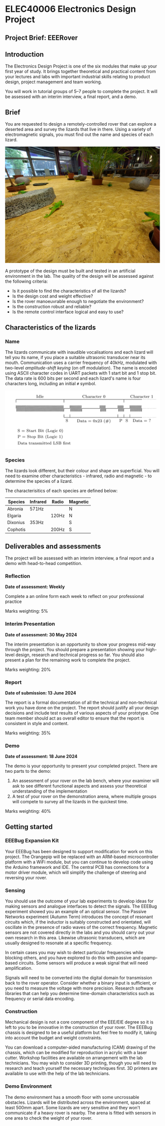 # ELEC40006 Electronics Design Project 
## Project Brief: EEERover
	
## Introduction
	
The Electronics Design Project is one of the six modules that make up your first year of study.
It brings together theoretical and practical content from your lectures and labs with important industrial skills relating to product design, project management and team working.
		
You will work in tutorial groups of 5–7 people to complete the project.
It will be assessed with an interim interview, a final report, and a demo.
		
## Brief

You are requested to design a remotely-controlled rover that can explore a deserted area and survey the lizards that live in there.
Using a variety of electromagnetic signals, you must find out the name and species of each lizard.

![Lizards in their environment](lizard-arena.jpg)
  
A prototype of the design must be built and tested in an artificial environment in the lab.
The quality of the design will be assessed against the following criteria:
- Is it possible to find the characteristics of all the lizards?
- Is the design cost and weight effective?
- Is the rover manoeuvrable enough to negotiate the environment?
- Is the construction robust and reliable?
- Is the remote control interface logical and easy to use?
	
## Characteristics of the lizards
### Name

The lizards communicate with inaudible vocalisations and each lizard will tell you its name, if you place a suitable ultrasonic transducer near its mouth.
Communication uses a carrier frequency of 40kHz, modulated with two-level *amplitude-shift keying* (on off modulation).
The name is encoded using ASCII character codes in UART packets with 1 start bit and 1 stop bit.
The data rate is 600 bits per second and each lizard's name is four characters long, including an initial `#` symbol.
	
![Lizard name encoded in radio frequency](name-encoding.png)
	
### Species

The lizards look different, but their colour and shape are superficial. You will need to examine other characteristics - infrared, radio and magnetic - to determine the species of a lizard.

The characterisitics of each species are defined below:

| Species  | Infrared | Radio | Magnetic |
| -------- | -------- | ----- | -------- |
| Abronia  | 571Hz      |       | N     |
| Elgaria  |          | 120Hz   | N     |
| Dixonius | 353Hz      |       | S      |
| Cophotis |          | 200Hz   | S    |

## Deliverables and assessments
	
The project will be assessed with an interim interview, a final report and a demo with head-to-head competition.

### Reflection

**Date of assessment:  Weekly**

Complete a an online form each week to reflect on your professional practice

Marks weighting: 5%

### Interim Presentation

**Date of assessment:  30 May 2024**

The interim presentation is an opportunity to show your progress mid-way through the project.
You should prepare a presentation showing your high-level design, research and technical progress so far.
You should also present a plan for the remaining work to complete the project.

Marks weighting: 20%
	
### Report

**Date of submission:  13 June 2024**

The report is a formal documentation of all the technical and non-technical work you have done on the project.
The report should justify all your design decisions and include test results of various aspects of your prototype.
One team member should act as overall editor to ensure that the report is consistent in style and content.

Marks weighting: 35%
			
### Demo

**Date of assessment:  18 June 2024**

The demo is your opportunity to present your completed project.
There are two parts to the demo:
1. An assessment of your rover on the lab bench, where your examiner will ask to see different functional aspects and assess your theoretical understanding of the implementation
2. A test of your rover on the demonstration arena, where multiple groups will compete to survey all the lizards in the quickest time.

Marks weighting: 40%
	
## Getting started
				
### EEEBug Expansion Kit
Your EEEBug has been designed to support modification for work on this project.
The Orangepip will be replaced with an ARM-based microcontroller platform with a WiFi module, but you can continue to develop code using the Arduino framework and IDE.
The central PCB has connections for a motor driver module, which will simplify the challenge of steering and reversing your rover.
			
### Sensing
You should use the outcome of your lab experiments to develop ideas for making sensors and analogue interfaces to detect the signals.
The EEEBug experiment showed you an example of an optical sensor.
The Passive Networks experiment (Autumn Term) introduces the concept of resonant circuits which, if the inductor is suitably constructed and orientated, will oscillate in the presence of radio waves of the correct frequency.
Magnetic sensors are not covered directly in the labs and you should carry out your own research in this area. Likewise ultrasonic transducers, which are usually designed to resonate at a specific frequency.
			
In certain cases you may wish to detect particular frequencies while blocking others, and you have explored to do this with passive and opamp-based circuits.
Some sensors will produce a weak signal that will need amplification.

Signals will need to be converted into the digital domain for transmission back to the rover operator.
Consider whether a binary input is sufficient, or you need to measure the voltage with more precision.
Research software libraries that can help you determine time-domain characteristics such as frequency or serial data encoding.
			
### Construction
Mechanical design is not a core component of the EEE/EIE degree so it is left to you to be innovative in the construction of your rover.
The EEEBug chassis is designed to be a useful platform but feel free to modify it, taking into account the budget and weight constraints.
			
You can download a computer-aided manufacturing (CAM) drawing of the chassis, which can be modified for reproduction in acrylic with a laser cutter.
Workshop facilities are available on arrangement with the lab technicians.
You may wish to consider 3D printing, though you will need to research and teach yourself the necessary techniques first.
3D printers are available to use with the help of the lab technicians.	

### Demo Environment
The demo environment has a smooth floor with some uncrossable obstacles.
Lizards will be distributed across the environment, spaced at least 500mm apart.
Some lizards are very sensitive and they won't communicate if a heavy rover is nearby.
The arena is fitted with sensors in one area to check the weight of your rover.
